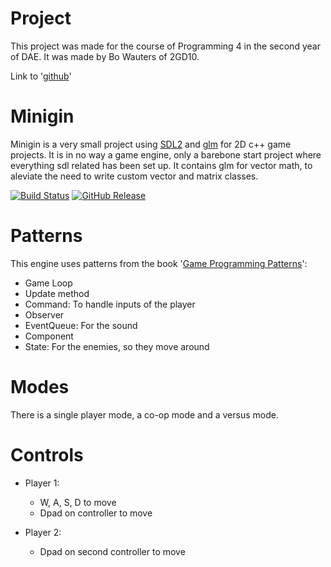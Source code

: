 # Project
This project was made for the course of Programming 4 in the second year of DAE. It was made by Bo Wauters of 2GD10.

Link to '[github]((https://github.com/Bokoloco/W1-UpdatingGO))'

# Minigin

Minigin is a very small project using [SDL2](https://www.libsdl.org/) and [glm](https://github.com/g-truc/glm) for 2D c++ game projects. It is in no way a game engine, only a barebone start project where everything sdl related has been set up. It contains glm for vector math, to aleviate the need to write custom vector and matrix classes.

[![Build Status](https://github.com/avadae/minigin/actions/workflows/msbuild.yml/badge.svg)](https://github.com/avadae/msbuild/actions)
[![GitHub Release](https://img.shields.io/github/v/release/avadae/minigin?logo=github&sort=semver)](https://github.com/avadae/minigin/releases/latest)


# Patterns

This engine uses patterns from the book '[Game Programming Patterns](https://gameprogrammingpatterns.com/)':
* Game Loop
* Update method
* Command: To handle inputs of the player
* Observer 
* EventQueue: For the sound
* Component 
* State: For the enemies, so they move around

# Modes

There is a single player mode, a co-op mode and a versus mode.

# Controls

* Player 1:
    * W, A, S, D to move
    * Dpad on controller to move

* Player 2:
    * Dpad on second controller to move

